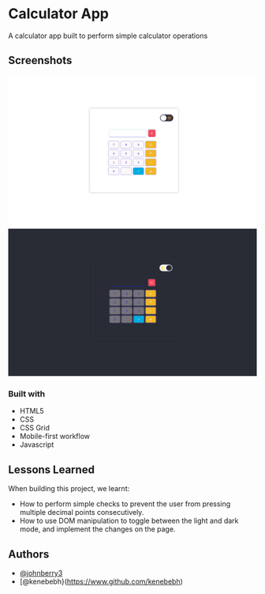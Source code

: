 # Calculator App

A calculator app built to perform simple calculator operations

## Screenshots

![App Screenshot](assets/light%20mode%20calc.png)
![App Screenshot](assets/dark%20mode%20calc.png)

### Built with

- HTML5
- CSS
- CSS Grid
- Mobile-first workflow
- Javascript

## Lessons Learned

When building this project, we learnt:

- How to perform simple checks to prevent the user from pressing multiple decimal points consecutively.
- How to use DOM manipulation to toggle between the light and dark mode, and implement the changes on the page.

## Authors

- [@johnberry3](https://github.com/johnberry3)
- [@kenebebh}(https://www.github.com/kenebebh)
